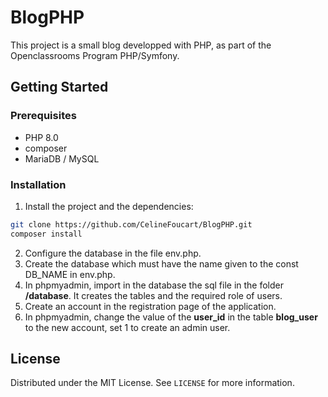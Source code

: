 # BlogPHP
This project is a small blog developped with PHP, as part of the Openclassrooms Program PHP/Symfony.

## Getting Started

### Prerequisites

* PHP 8.0
* composer
* MariaDB / MySQL

### Installation

1. Install the project and the dependencies:
```sh
git clone https://github.com/CelineFoucart/BlogPHP.git
composer install
```
2. Configure the database in the file env.php.
3. Create the database which must have the name given to the const DB_NAME in env.php.
4. In phpmyadmin, import in the database the sql file in the folder **/database**. It creates the tables and the required role of users.
5. Create an account in the registration page of the application.
6. In phpmyadmin, change the value of the **user_id** in the table **blog_user** to the new account, set 1 to create an admin user.

## License

Distributed under the MIT License. See `LICENSE` for more information.